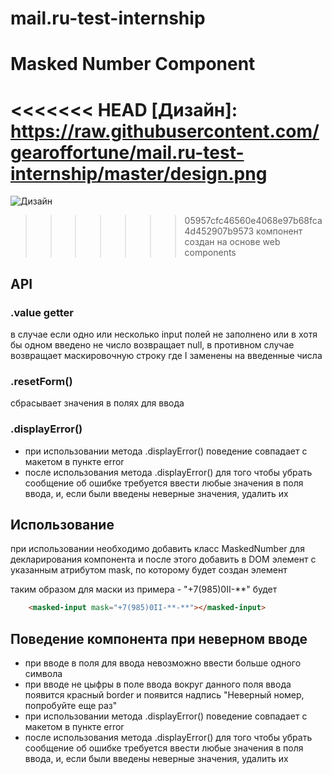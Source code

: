# mail.ru-test-internship


# Masked Number Component
<<<<<<< HEAD
[Дизайн]: https://raw.githubusercontent.com/gearoffortune/mail.ru-test-internship/master/design.png
=======
![Дизайн](https://github.com/gearoffortune/mail.ru-test-internship/design.png)
>>>>>>> 05957cfc46560e4068e97b68fca4d452907b9573
компонент создан на основе web components

## API

### .value getter

в случае если одно или несколько input полей не заполнено или в хотя бы одном введено не число возвращает null, в противном случае возвращает маскировочную строку где I заменены на введенные числа

### .resetForm()

сбрасывает значения в полях для ввода

### .displayError()

- при использовании метода .displayError() поведение совпадает с макетом в пункте error
- после использования метода .displayError() для того чтобы убрать сообщение об ошибке требуется ввести любые значения в поля ввода, и, если были введены неверные значения, удалить их

## Использование

при использовании необходимо добавить класс MaskedNumber для декларирования компонента и после этого добавить в DOM элемент <masked-input></masked-input> с указанным атрибутом mask, по которому будет создан элемент

таким образом для маски из примера - "+7(985)0II-**" будет
```html
    <masked-input mask="+7(985)0II-**-**"></masked-input>
```
## Поведение компонента при неверном вводе

- при вводе в поля для ввода невозможно ввести больше одного символа
- при вводе не цыфры в поле ввода вокруг данного поля ввода появится красный border и появится надпись "Неверный номер, попробуйте еще раз"
- при использовании метода .displayError() поведение совпадает с макетом в пункте error
- после использования метода .displayError() для того чтобы убрать сообщение об ошибке требуется ввести любые значения в поля ввода, и, если были введены неверные значения, удалить их
